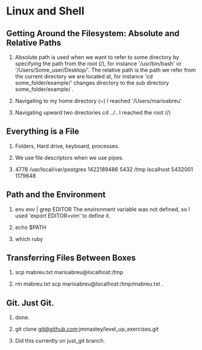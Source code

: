 # Linux and Shell
## Getting Around the Filesystem: Absolute and Relative Paths

1. Absolute path is used when we want to refer to some directory by specifying the path from the root (/), for instance '/usr/bin/bash' or '/Users/Some_user/Desktop/'. 
The relative path is the path we refer from the current directory we are located at, for instance 'cd some_folder/example/' changes directory to the sub directory some_folder/example/ . 

2. Navigating to my home directory (~) I reached '/Users/marioabreu' 

3. Navigating upward two directories cd ../.. I reached the root (/)


## Everything is a File

1. Folders, Hard drive, keyboard, processes.

2. We use file descriptors when we use pipes.

3. 4778
/usr/local/var/postgres
1422189486
5432
/tmp
localhost
  5432001   1179648

## Path and the Environment

1. env
env | grep EDITOR
The environment variable was not defined, so I used 'export EDITOR=vim' to define it.

2. echo $PATH

3. which ruby

## Transferring Files Between Boxes

1. scp mabreu.txt marioabreu@localhost:/tmp 

2. rm mabreu.txt
scp marioabreu@localhost:/tmp/mabreu.txt .


## Git. Just Git.

1. done.

2. git clone git@github.com:jmmastey/level_up_exercises.git

3. Did this currently on just_git branch.

